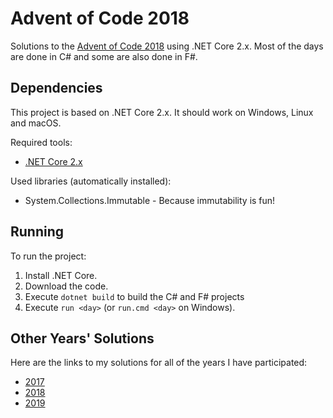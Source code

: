 # Advent of Code 2018

Solutions to the [Advent of Code 2018](http://adventofcode.com/2018) using .NET
Core 2.x. Most of the days are done in C# and some are also done in F#.

## Dependencies

This project is based on .NET Core 2.x. It should work on Windows, Linux and
macOS.

Required tools:

- [.NET Core 2.x](https://dotnet.microsoft.com/download/dotnet-core/2.2)

Used libraries (automatically installed):

- System.Collections.Immutable - Because immutability is fun!

## Running

To run the project:

1. Install .NET Core.
1. Download the code.
1. Execute `dotnet build` to build the C# and F# projects
1. Execute `run <day>` (or `run.cmd <day>` on Windows).

## Other Years' Solutions

Here are the links to my solutions for all of the years I have participated:

- [2017](https://github.com/101100/AdventOfCode2017)
- [2018](https://github.com/101100/AdventOfCode2018)
- [2019](https://gitlab.101100.ca/101100/adventofcode2019)
